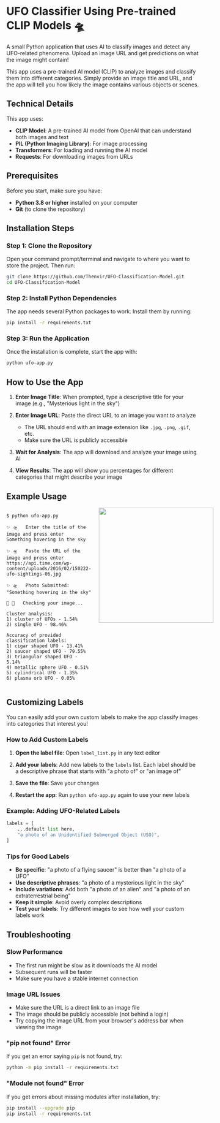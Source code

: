 # UFO Classifier Using Pre-trained CLIP Models 🛸

A small Python application that uses AI to classify images and detect any UFO-related phenomena. Upload an image URL and get predictions on what the image might contain!

This app uses a pre-trained AI model (CLIP) to analyze images and classify them into different categories. Simply provide an image title and URL, and the app will tell you how likely the image contains various objects or scenes.

## Technical Details

This app uses:

- **CLIP Model**: A pre-trained AI model from OpenAI that can understand both images and text
- **PIL (Python Imaging Library)**: For image processing
- **Transformers**: For loading and running the AI model
- **Requests**: For downloading images from URLs

## Prerequisites

Before you start, make sure you have:

- **Python 3.8 or higher** installed on your computer
- **Git** (to clone the repository)

## Installation Steps

### Step 1: Clone the Repository

Open your command prompt/terminal and navigate to where you want to store the project. Then run:

```bash
git clone https://github.com/Thenvir/UFO-Classification-Model.git
cd UFO-Classification-Model
```

### Step 2: Install Python Dependencies

The app needs several Python packages to work. Install them by running:

```bash
pip install -r requirements.txt
```

### Step 3: Run the Application

Once the installation is complete, start the app with:

```bash
python ufo-app.py
```

## How to Use the App

1. **Enter Image Title**: When prompted, type a descriptive title for your image (e.g., "Mysterious light in the sky")

2. **Enter Image URL**: Paste the direct URL to an image you want to analyze

   - The URL should end with an image extension like `.jpg`, `.png`, `.gif`, etc.
   - Make sure the URL is publicly accessible

3. **Wait for Analysis**: The app will download and analyze your image using AI

4. **View Results**: The app will show you percentages for different categories that might describe your image

## Example Usage

<div style="display: flex; align-items: flex-start; gap: 20px;">
<div style="flex: 1;">

    $ python ufo-app.py

    ✨ 🛸   Enter the title of the image and press enter
    Something hovering in the sky

    ✨ 🛸   Paste the URL of the image and press enter
    https://api.time.com/wp-content/uploads/2016/02/150222-ufo-sightings-06.jpg

    ✨ 🛸   Photo Submitted: "Something hovering in the sky"

    🤠 📝   Checking your image...

    Cluster analysis:
    1) cluster of UFOs - 1.54%
    2) single UFO - 98.46%

    Accuracy of provided classification labels:
    1) cigar shaped UFO - 13.41%
    2) saucer shaped UFO - 79.55%
    3) triangular shaped UFO - 5.14%
    4) metallic sphere UFO - 0.51%
    5) cylindrical UFO - 1.35%
    6) plasma orb UFO - 0.05%

</div>
<div style="flex: 1; text-align: center;">
    <image src="https://api.time.com/wp-content/uploads/2016/02/150222-ufo-sightings-06.jpg" style="width: 300"/>
</div>

</div>

## Customizing Labels

You can easily add your own custom labels to make the app classify images into categories that interest you!

### How to Add Custom Labels

1. **Open the label file**: Open `label_list.py` in any text editor

2. **Add your labels**: Add new labels to the `labels` list. Each label should be a descriptive phrase that starts with "a photo of" or "an image of"

3. **Save the file**: Save your changes

4. **Restart the app**: Run `python ufo-app.py` again to use your new labels

### Example: Adding UFO-Related Labels

```python
labels = [
    ...default list here,
    "a photo of an Unidentified Submerged Object (USO)",
]
```

### Tips for Good Labels

- **Be specific**: "a photo of a flying saucer" is better than "a photo of a UFO"
- **Use descriptive phrases**: "a photo of a mysterious light in the sky"
- **Include variations**: Add both "a photo of an alien" and "a photo of an extraterrestrial being"
- **Keep it simple**: Avoid overly complex descriptions
- **Test your labels**: Try different images to see how well your custom labels work

## Troubleshooting

### Slow Performance

- The first run might be slow as it downloads the AI model
- Subsequent runs will be faster
- Make sure you have a stable internet connection

### Image URL Issues

- Make sure the URL is a direct link to an image file
- The image should be publicly accessible (not behind a login)
- Try copying the image URL from your browser's address bar when viewing the image

### "pip not found" Error

If you get an error saying `pip` is not found, try:

```bash
python -m pip install -r requirements.txt
```

### "Module not found" Error

If you get errors about missing modules after installation, try:

```bash
pip install --upgrade pip
pip install -r requirements.txt
```
